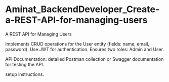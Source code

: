 # Aminat_BackendDeveloper_Create-a-REST-API-for-managing-users
 A REST API for Managing Users

Implements CRUD operations for the User entity (fields: name, email, password).
Use JWT for authentication.
Ensures two roles: Admin and User.

API Documentation: detailed Postman collection or Swagger documentation for testing the API.

setup instructions.
